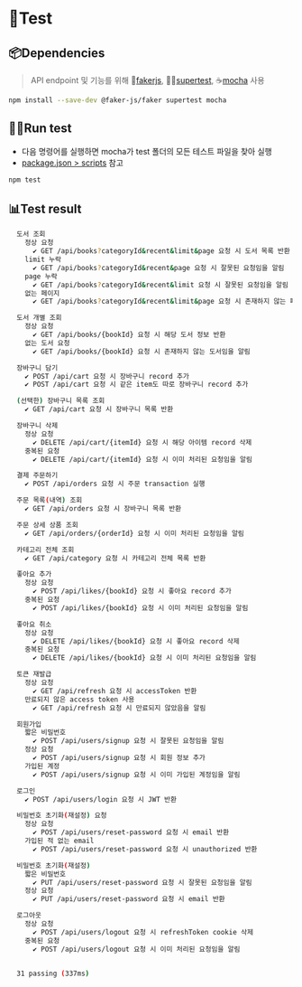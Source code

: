 # 🧪Test
## 📦Dependencies
> API endpoint 및 기능를 위해 🤥[fakerjs](https://www.npmjs.com/package/@faker-js/faker), 🦸‍♂️[supertest](https://www.npmjs.com/package/supertest?activeTab=readme), ☕[mocha](https://www.npmjs.com/package/mocha?activeTab=readme) 사용
```bash
npm install --save-dev @faker-js/faker supertest mocha
```

## 🏃‍♂️Run test
- 다음 명령어를 실행하면 mocha가 test 폴더의 모든 테스트 파일을 찾아 실행
- [package.json > scripts](../package.json#5) 참고
```bash
npm test
```

## 📊Test result
```bash
  도서 조회
    정상 요청
      ✔ GET /api/books?categoryId&recent&limit&page 요청 시 도서 목록 반환
    limit 누락
      ✔ GET /api/books?categoryId&recent&page 요청 시 잘못된 요청임을 알림
    page 누락
      ✔ GET /api/books?categoryId&recent&limit 요청 시 잘못된 요청임을 알림
    없는 페이지
      ✔ GET /api/books?categoryId&recent&limit&page 요청 시 존재하지 않는 페이지임을 알림

  도서 개별 조회
    정상 요청
      ✔ GET /api/books/{bookId} 요청 시 해당 도서 정보 반환
    없는 도서 요청
      ✔ GET /api/books/{bookId} 요청 시 존재하지 않는 도서임을 알림

  장바구니 담기
    ✔ POST /api/cart 요청 시 장바구니 record 추가
    ✔ POST /api/cart 요청 시 같은 item도 따로 장바구니 record 추가

  (선택한) 장바구니 목록 조회
    ✔ GET /api/cart 요청 시 장바구니 목록 반환

  장바구니 삭제
    정상 요청
      ✔ DELETE /api/cart/{itemId} 요청 시 해당 아이템 record 삭제
    중복된 요청
      ✔ DELETE /api/cart/{itemId} 요청 시 이미 처리된 요청임을 알림

  결제 주문하기
    ✔ POST /api/orders 요청 시 주문 transaction 실행

  주문 목록(내역) 조회
    ✔ GET /api/orders 요청 시 장바구니 목록 반환

  주문 상세 상품 조회
    ✔ GET /api/orders/{orderId} 요청 시 이미 처리된 요청임을 알림

  카테고리 전체 조회
    ✔ GET /api/category 요청 시 카테고리 전체 목록 반환

  좋아요 추가
    정상 요청
      ✔ POST /api/likes/{bookId} 요청 시 좋아요 record 추가
    중복된 요청
      ✔ POST /api/likes/{bookId} 요청 시 이미 처리된 요청임을 알림

  좋아요 취소
    정상 요청
      ✔ DELETE /api/likes/{bookId} 요청 시 좋아요 record 삭제
    중복된 요청
      ✔ DELETE /api/likes/{bookId} 요청 시 이미 처리된 요청임을 알림

  토큰 재발급
    정상 요청
      ✔ GET /api/refresh 요청 시 accessToken 반환
    만료되지 않은 access token 사용
      ✔ GET /api/refresh 요청 시 만료되지 않았음을 알림

  회원가입
    짧은 비밀번호
      ✔ POST /api/users/signup 요청 시 잘못된 요청임을 알림
    정상 요청
      ✔ POST /api/users/signup 요청 시 회원 정보 추가
    가입된 계정
      ✔ POST /api/users/signup 요청 시 이미 가입된 계정임을 알림

  로그인
    ✔ POST /api/users/login 요청 시 JWT 반환

  비밀번호 초기화(재설정) 요청
    정상 요청
      ✔ POST /api/users/reset-password 요청 시 email 반환
    가입된 적 없는 email
      ✔ POST /api/users/reset-password 요청 시 unauthorized 반환

  비밀번호 초기화(재설정)
    짧은 비밀번호
      ✔ PUT /api/users/reset-password 요청 시 잘못된 요청임을 알림
    정상 요청
      ✔ PUT /api/users/reset-password 요청 시 email 반환

  로그아웃
    정상 요청
      ✔ POST /api/users/logout 요청 시 refreshToken cookie 삭제
    중복된 요청
      ✔ POST /api/users/logout 요청 시 이미 처리된 요청임을 알림


  31 passing (337ms)
```